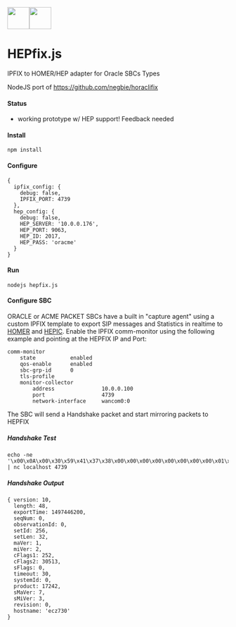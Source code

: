 <img src="http://i.imgur.com/SUJ3UFJ.jpg?1" height="50px" /><img src="https://avatars2.githubusercontent.com/u/6690913?v=3&s=400" height="50px" />

# HEPfix.js
IPFIX to HOMER/HEP  adapter for Oracle SBCs Types

NodeJS port of https://github.com/negbie/horaclifix

#### Status
* working prototype w/ HEP support! Feedback needed

#### Install
```
npm install
```
#### Configure
```
{
  ipfix_config: {
    debug: false,
    IPFIX_PORT: 4739
  },
  hep_config: {
    debug: false,
    HEP_SERVER: '10.0.0.176',
    HEP_PORT: 9063,
    HEP_ID: 2017,
    HEP_PASS: 'oracme'
  }
}
```

#### Run
```
nodejs hepfix.js
```

#### Configure SBC
ORACLE or ACME PACKET SBCs have a built in "capture agent" using a custom IPFIX template to export SIP messages and Statistics in realtime to [HOMER](http://sipcapture.org) and [HEPIC](http://hepic.tel). Enable the IPFIX comm-monitor using the following example and pointing at the HEPFIX IP and Port:
```
comm-monitor
    state           enabled
    qos-enable      enabled
    sbc-grp-id      0
    tls-profile
    monitor-collector
        address               10.0.0.100
        port                  4739
        network-interface     wancom0:0
```

The SBC will send a Handshake packet and start mirroring packets to HEPFIX


##### Handshake Test
```
echo -ne '\x00\x0A\x00\x30\x59\x41\x37\x38\x00\x00\x00\x00\x00\x00\x00\x00\x01\x00\x00\x20\x00\x01\x00\x02\x00\xFC\x77\x31\x00\x00\x00\x1E\x00\x00\x00\x00\x43\x5A\x07\x03\x00\x06\x65\x63\x7A\x37\x33\x30' | nc localhost 4739
```
##### Handshake Output
```
{ version: 10,
  length: 48,
  exportTime: 1497446200,
  seqNum: 0,
  observationId: 0,
  setId: 256,
  setLen: 32,
  maVer: 1,
  miVer: 2,
  cFlags1: 252,
  cFlags2: 30513,
  sFlags: 0,
  timeout: 30,
  systemId: 0,
  product: 17242,
  sMaVer: 7,
  sMiVer: 3,
  revision: 0,
  hostname: 'ecz730' 
}
```

